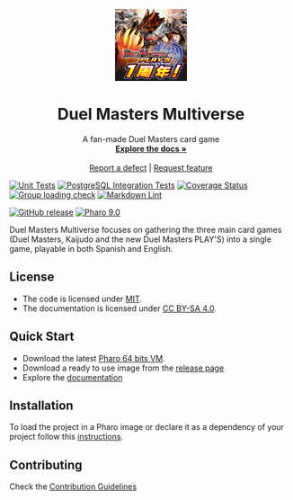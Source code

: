 <p align="center"><img src="assets/logos/128x128.png">
 <h1 align="center">Duel Masters Multiverse</h1>
  <p align="center">
    A fan-made Duel Masters card game
    <br>
    <a href="docs/"><strong>Explore the docs »</strong></a>
    <br>
    <br>
    <a href="https://github.com/ezeBalsamo/Duel-Masters-Multiverse/issues/new?labels=Type%3A+Defect">Report a defect</a>
    |
    <a href="https://github.com/ezeBalsamo/Duel-Masters-Multiverse/issues/new?labels=Type%3A+Feature">Request feature</a>
  </p>
</p>

[![Unit Tests](https://github.com/ezeBalsamo/Duel-Masters-Multiverse/actions/workflows/unit-tests.yml/badge.svg)](https://github.com/ezeBalsamo/Duel-Masters-Multiverse/actions/workflows/unit-tests.yml/badge.svg)
[![PostgreSQL Integration Tests](https://github.com/ezeBalsamo/Duel-Masters-Multiverse/actions/workflows/PostgreSQL-Integration-Tests.yml/badge.svg)](https://github.com/ezeBalsamo/Duel-Masters-Multiverse/actions/workflows/PostgreSQL-Integration-Tests.yml/badge.svg)
[![Coverage Status](https://codecov.io/github/ezeBalsamo/Duel-Masters-Multiverse/coverage.svg?branch=release-candidate)](https://codecov.io/gh/ezeBalsamo/Duel-Masters-Multiverse/branch/release-candidate)
[![Group loading check](https://github.com/ezeBalsamo/Duel-Masters-Multiverse/actions/workflows/loading-groups.yml/badge.svg)](https://github.com/ezeBalsamo/Duel-Masters-Multiverse/actions/workflows/loading-groups.yml)
[![Markdown Lint](https://github.com/ezeBalsamo/Duel-Masters-Multiverse/actions/workflows/markdown-lint.yml/badge.svg)](https://github.com/ezeBalsamo/Duel-Masters-Multiverse/actions/workflows/markdown-lint.yml)

[![GitHub release](https://img.shields.io/github/release/ezeBalsamo/Duel-Masters-Multiverse.svg)](https://github.com/ezeBalsamo/Duel-Masters-Multiverse/releases/latest)
[![Pharo 9.0](https://img.shields.io/badge/Pharo-9.0-informational)](https://pharo.org)


Duel Masters Multiverse focuses on gathering the three main card games (Duel Masters, Kaijudo and the new Duel Masters PLAY'S) into a single game, playable in both Spanish and English.

## License

- The code is licensed under [MIT](LICENSE).
- The documentation is licensed under [CC BY-SA 4.0](http://creativecommons.org/licenses/by-sa/4.0/).

## Quick Start

- Download the latest [Pharo 64 bits VM](https://get.pharo.org/64/).
- Download a ready to use image from the [release page](https://github.com/ezeBalsamo/Duel-Masters-Multiverse/releases/latest)
- Explore the [documentation](docs/)

## Installation

To load the project in a Pharo image or declare it as a dependency of your project follow this [instructions](docs/Installation.md).

## Contributing

Check the [Contribution Guidelines](CONTRIBUTING.md)
